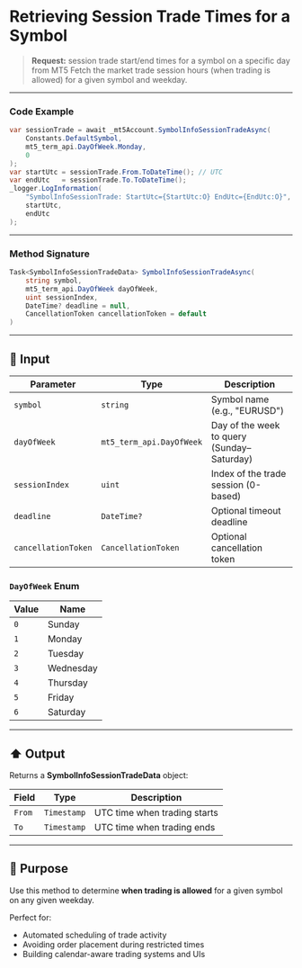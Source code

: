 # Retrieving Session Trade Times for a Symbol

> **Request:** session trade start/end times for a symbol on a specific day from MT5
> Fetch the market trade session hours (when trading is allowed) for a given symbol and weekday.

---

### Code Example

```csharp
var sessionTrade = await _mt5Account.SymbolInfoSessionTradeAsync(
    Constants.DefaultSymbol,
    mt5_term_api.DayOfWeek.Monday,
    0
);
var startUtc = sessionTrade.From.ToDateTime(); // UTC
var endUtc   = sessionTrade.To.ToDateTime();
_logger.LogInformation(
    "SymbolInfoSessionTrade: StartUtc={StartUtc:O} EndUtc={EndUtc:O}",
    startUtc,
    endUtc
);
```

---

### Method Signature

```csharp
Task<SymbolInfoSessionTradeData> SymbolInfoSessionTradeAsync(
    string symbol,
    mt5_term_api.DayOfWeek dayOfWeek,
    uint sessionIndex,
    DateTime? deadline = null,
    CancellationToken cancellationToken = default
)
```

---

## 🔽 Input

| Parameter           | Type                     | Description                                |
| ------------------- | ------------------------ | ------------------------------------------ |
| `symbol`            | `string`                 | Symbol name (e.g., "EURUSD")               |
| `dayOfWeek`         | `mt5_term_api.DayOfWeek` | Day of the week to query (Sunday–Saturday) |
| `sessionIndex`      | `uint`                   | Index of the trade session (0-based)       |
| `deadline`          | `DateTime?`              | Optional timeout deadline                  |
| `cancellationToken` | `CancellationToken`      | Optional cancellation token                |

### `DayOfWeek` Enum

| Value | Name      |
| ----- | --------- |
| `0`   | Sunday    |
| `1`   | Monday    |
| `2`   | Tuesday   |
| `3`   | Wednesday |
| `4`   | Thursday  |
| `5`   | Friday    |
| `6`   | Saturday  |

---

## ⬆️ Output

Returns a **SymbolInfoSessionTradeData** object:

| Field  | Type        | Description                  |
| ------ | ----------- | ---------------------------- |
| `From` | `Timestamp` | UTC time when trading starts |
| `To`   | `Timestamp` | UTC time when trading ends   |

---

## 🎯 Purpose

Use this method to determine **when trading is allowed** for a given symbol on any given weekday.

Perfect for:

* Automated scheduling of trade activity
* Avoiding order placement during restricted times
* Building calendar-aware trading systems and UIs
